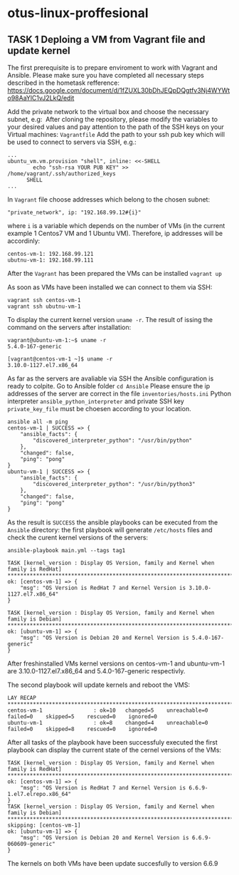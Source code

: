 # otus-linux-proffesional
## TASK 1 Deploing a VM from Vagrant file and update kernel
The first prerequisite is to prepare enviroment to work with Vagrant and Ansible.
Please make sure you have completed all necessary steps described in the hometask refference:
https://docs.google.com/document/d/1fZUXL30bDhJEQpDQgtfv3Nj4WYWto98AaYlC1vJ2LkQ/edit

Add the private network to the virtual box and choose the necessary subnet, e.g:
<img>
After cloning the repository, please modify the variables to your desired values and pay attention to the path of the SSH keys on your Virtual machines:
`Vagrantfile`
Add the path to your ssh pub key which will be used to connect to servers via SSH, e.g.:
```
...
ubuntu_vm.vm.provision "shell", inline: <<-SHELL
        echo "ssh-rsa YOUR PUB KEY" >> /home/vagrant/.ssh/authorized_keys
      SHELL
...
```

In `Vagrant` file choose addresses which belong to the chosen subnet:
```
"private_network", ip: "192.168.99.12#{i}"
```
where `i` is a variable which depends on the number of VMs (in the current example 1 Centos7 VM and 1 Ubuntu VM).
Therefore, ip addresses will be accordinly:
```
centos-vm-1: 192.168.99.121
ubutnu-vm-1: 192.168.99.111
```

After the `Vagrant` has been prepared the VMs can be installed `vagrant up`

As soon as VMs have been installed we can connect to them via SSH:
```
vagrant ssh centos-vm-1
vagrant ssh ubutnu-vm-1
```

To display the current kernel version `uname -r`.
The result of issing the command on the servers after installation:
```
vagrant@ubuntu-vm-1:~$ uname -r
5.4.0-167-generic

[vagrant@centos-vm-1 ~]$ uname -r
3.10.0-1127.el7.x86_64
```

As far as the servers are avaliable via SSH the Ansible configuration is ready to colpite.
Go to Ansible folder `cd Ansible`
Please ensure the ip addresses of the server are correct in the file `inventories/hosts.ini`
Python interpreter `ansible_python_interpreter` and private SSH key `private_key_file` must be choesen according to your location.

```
ansible all -m ping
centos-vm-1 | SUCCESS => {
    "ansible_facts": {
        "discovered_interpreter_python": "/usr/bin/python"
    },
    "changed": false,
    "ping": "pong"
}
ubuntu-vm-1 | SUCCESS => {
    "ansible_facts": {
        "discovered_interpreter_python": "/usr/bin/python3"
    },
    "changed": false,
    "ping": "pong"
}
```
As the result is `SUCCESS` the ansible playbooks can be executed from the `Ansible` directory:
the first playbook will generate `/etc/hosts` files and check the curent kernel versions of the servers:
```
ansible-playbook main.yml --tags tag1

TASK [kernel_version : Display OS Version, family and Kernel when family is RedHat] ********************************************************************************************************************************
ok: [centos-vm-1] => {
    "msg": "OS Version is RedHat 7 and Kernel Version is 3.10.0-1127.el7.x86_64"
}

TASK [kernel_version : Display OS Version, family and Kernel when family is Debian] ********************************************************************************************************************************
ok: [ubuntu-vm-1] => {
    "msg": "OS Version is Debian 20 and Kernel Version is 5.4.0-167-generic"
}
```
After freshinstalled VMs kernel versions on centos-vm-1 and ubuntu-vm-1 are 3.10.0-1127.el7.x86_64 and 5.4.0-167-generic respectivly.

The second playbook will update kernels and reboot the VMS:
```
LAY RECAP *********************************************************************************************************************************************************************************************************
centos-vm-1                : ok=10   changed=5    unreachable=0    failed=0    skipped=5    rescued=0    ignored=0   
ubuntu-vm-1                : ok=8    changed=4    unreachable=0    failed=0    skipped=8    rescued=0    ignored=0   
```
After all tasks of the playbook have been successfuly executed the first playbook can display the current state of the cernel versions of the VMs:
```
TASK [kernel_version : Display OS Version, family and Kernel when family is RedHat] ********************************************************************************************************************************
ok: [centos-vm-1] => {
    "msg": "OS Version is RedHat 7 and Kernel Version is 6.6.9-1.el7.elrepo.x86_64"
}
TASK [kernel_version : Display OS Version, family and Kernel when family is Debian] ********************************************************************************************************************************
skipping: [centos-vm-1]
ok: [ubuntu-vm-1] => {
    "msg": "OS Version is Debian 20 and Kernel Version is 6.6.9-060609-generic"
}
```

The kernels on both VMs have been update succesfully to version 6.6.9